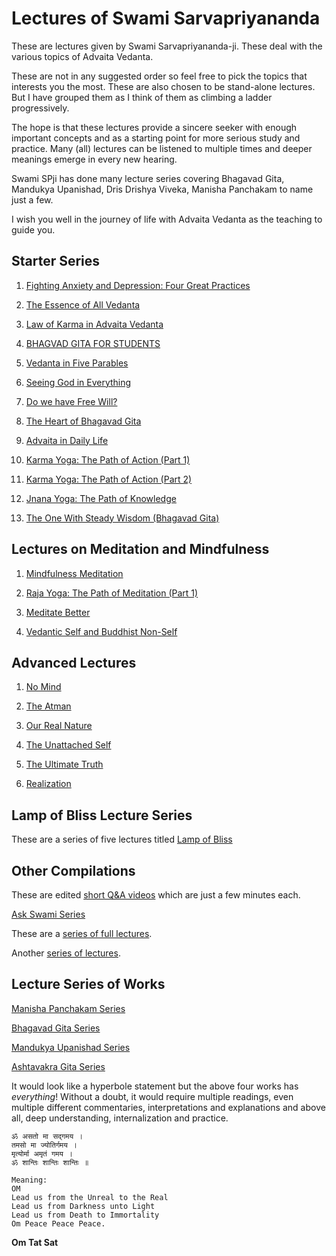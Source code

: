 # Lectures of Swami Sarvapriyananda

These are lectures given by Swami Sarvapriyananda-ji. These deal with the various topics of Advaita Vedanta.

These are not in any suggested order so feel free to pick the topics that interests you the most. These are also chosen to be stand-alone lectures. But I have grouped them as I think of them as climbing a ladder progressively.

The hope is that these lectures provide a sincere seeker with enough important concepts and as a starting point for more serious study and practice. Many (all) lectures can be listened to multiple times and deeper meanings emerge in every new hearing.

Swami SPji has done many lecture series covering Bhagavad Gita, Mandukya Upanishad, Dris Drishya Viveka, Manisha Panchakam to name just a few.

I wish you well in the journey of life with Advaita Vedanta as the teaching to guide you.

## Starter Series

1. [Fighting Anxiety and Depression: Four Great Practices](https://www.youtube.com/watch?v=vzFtOOVQPmA)

1. [The Essence of All Vedanta](https://www.youtube.com/watch?v=ykcdg0Vd3I4)

1. [Law of Karma in Advaita Vedanta](https://www.youtube.com/watch?v=yJMqULiDtOM)

1. [BHAGVAD GITA FOR STUDENTS](https://www.youtube.com/watch?v=_EqwlOeTj7Y)

1. [Vedanta in Five Parables](https://www.youtube.com/watch?v=BMRbh3M4AGw)

1. [Seeing God in Everything](https://www.youtube.com/watch?v=0DsiJz6OETg)

1. [Do we have Free Will?](https://www.youtube.com/watch?v=VzbyeU3dK4g)

1. [The Heart of Bhagavad Gita](https://www.youtube.com/watch?v=AwSb7mqx2I4)

1. [Advaita in Daily Life](https://www.youtube.com/watch?v=M4qhdHxhQ5o)

1. [Karma Yoga: The Path of Action (Part 1)](https://www.youtube.com/watch?v=-rgNWIeF9Qo)

1. [Karma Yoga: The Path of Action (Part 2)](https://www.youtube.com/watch?v=n-SUJ0Vwelk)

1. [Jnana Yoga: The Path of Knowledge](https://www.youtube.com/watch?v=EijmfagFw20)

1. [The One With Steady Wisdom (Bhagavad Gita)](https://www.youtube.com/watch?v=3ys1tMWopME)

## Lectures on Meditation and Mindfulness

1. [Mindfulness Meditation](https://www.youtube.com/watch?v=Pl_aTKDkOvs)

1. [Raja Yoga: The Path of Meditation (Part 1)](https://www.youtube.com/watch?v=Bj5_lNQdJPw)

1. [Meditate Better](https://www.youtube.com/watch?v=GGYGxdcdE40)

1. [Vedantic Self and Buddhist Non-Self](https://www.youtube.com/watch?v=vAZPWu084m4)

## Advanced Lectures

1. [No Mind](https://www.youtube.com/watch?v=DkMRiiVJFWg)

1. [The Atman](https://www.youtube.com/watch?v=P14cRV-m6ZY)

1. [Our Real Nature](https://www.youtube.com/watch?v=ylkIS3HE4gQ)

1. [The Unattached Self](https://www.youtube.com/watch?v=jID0akelFB0)

1. [The Ultimate Truth](https://www.youtube.com/watch?v=goNIy6RDfX8)

1. [Realization](https://www.youtube.com/watch?v=8WRnjJCGJ7o)

## Lamp of Bliss Lecture Series

These are a series of five lectures titled [Lamp of Bliss](https://www.youtube.com/playlist?list=PLDqahtm2vA72vvR5GYAlkuJylJC5_kGXA)


## Other Compilations

These are edited [short Q&A videos](https://www.youtube.com/playlist?list=PLDqahtm2vA71FlYHmg4vG-zFUTN8xU7CE) which are just a few minutes each.

[Ask Swami Series](https://www.youtube.com/playlist?list=PLDqahtm2vA70VohJ__IobJSOGFJ2SdaRO)

These are a [series of full lectures](https://www.youtube.com/playlist?list=PLDqahtm2vA70flIbPCi4vqZ33gFda-THY).

Another [series of lectures](https://www.youtube.com/playlist?list=PLDqahtm2vA72ilWvaXhKRDUemEsz4VCKd).


## Lecture Series of Works

[Manisha Panchakam Series](https://www.youtube.com/playlist?list=PLAjdUvxpOY7WNbLqaeQHPxe44uzMuaMVr)

[Bhagavad Gita Series](https://www.youtube.com/playlist?list=PL2imXor63HtS4ewIKryBL4ZVeiaH8Ij4R)

[Mandukya Upanishad Series](https://www.youtube.com/playlist?list=PL2imXor63HtRJbtP4mMt-Q2ke8XOkL7pX)

[Ashtavakra Gita Series](https://www.youtube.com/playlist?list=PLrzrp4HwjKA3blZtIc8ac1aVButzdUaaC)

It would look like a hyperbole statement but the above four works has *everything*! Without a doubt, it would require multiple readings, even multiple different commentaries, interpretations and explanations and above all, deep understanding, internalization and practice.


```
ॐ असतो मा सद्गमय ।
तमसो मा ज्योतिर्गमय ।
मृत्योर्मा अमृतं गमय ।
ॐ शान्तिः शान्तिः शान्तिः ॥

Meaning:
OM
Lead us from the Unreal to the Real
Lead us from Darkness unto Light
Lead us from Death to Immortality 
Om Peace Peace Peace.
```

**Om Tat Sat**







